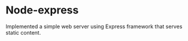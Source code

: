 # Node-express

Implemented a simple web server using Express framework that serves static content.
